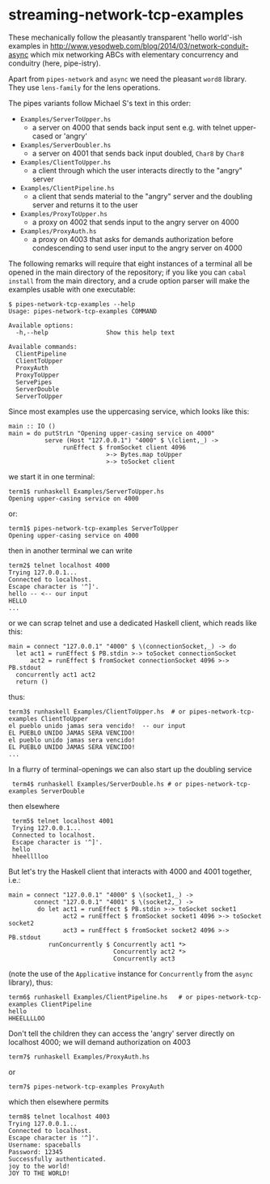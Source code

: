 streaming-network-tcp-examples
==============================

These mechanically follow the pleasantly
transparent 'hello world'-ish examples in
http://www.yesodweb.com/blog/2014/03/network-conduit-async
which mix networking ABCs with elementary
concurrency and conduitry (here, pipe-istry).

Apart from `pipes-network` and `async` we need the pleasant
`word8` library. They use `lens-family` for the lens operations.

The pipes variants follow Michael S's text in this
order:

-   `Examples/ServerToUpper.hs`
    -   a server on 4000 that sends back input sent e.g. with telnet
        upper-cased or 'angry'
-   `Examples/ServerDoubler.hs`
    -   a server on 4001 that sends back 
        input doubled, `Char8` by `Char8`
-   `Examples/ClientToUpper.hs`
    -   a client through which the user interacts
        directly to the "angry" server 
-   `Examples/ClientPipeline.hs`
    -   a client that sends material to the
        "angry" server and the doubling server and
        returns it to the user
-   `Examples/ProxyToUpper.hs`
    -   a proxy on 4002 that sends input to the
        angry server on 4000
-   `Examples/ProxyAuth.hs`
    -   a proxy on 4003 that asks for demands
        authorization before condescending to send
        user input to the angry server on 4000

The following remarks will require that eight
instances of a terminal all be opened in the main
directory of the repository; if you like you can
`cabal install` from the main directory, and a
crude option parser will make the examples usable with
one executable:

    $ pipes-network-tcp-examples --help
    Usage: pipes-network-tcp-examples COMMAND

    Available options:
      -h,--help                Show this help text

    Available commands:
      ClientPipeline           
      ClientToUpper            
      ProxyAuth                
      ProxyToUpper             
      ServePipes               
      ServerDouble             
      ServerToUpper

Since most examples use the uppercasing service,
which looks like this:


    main :: IO ()
    main = do putStrLn "Opening upper-casing service on 4000"
              serve (Host "127.0.0.1") "4000" $ \(client,_) -> 
                   runEffect $ fromSocket client 4096
                               >-> Bytes.map toUpper
                               >-> toSocket client


we start it in one terminal:

    term1$ runhaskell Examples/ServerToUpper.hs
    Opening upper-casing service on 4000

or:

    term1$ pipes-network-tcp-examples ServerToUpper
    Opening upper-casing service on 4000
    
then in another terminal we can write

    term2$ telnet localhost 4000
    Trying 127.0.0.1...
    Connected to localhost.
    Escape character is '^]'.
    hello -- <-- our input
    HELLO
    ...

or we can scrap telnet and use a dedicated Haskell client, which reads like this:

    main = connect "127.0.0.1" "4000" $ \(connectionSocket,_) -> do
      let act1 = runEffect $ PB.stdin >-> toSocket connectionSocket
          act2 = runEffect $ fromSocket connectionSocket 4096 >-> PB.stdout
      concurrently act1 act2 
      return ()

thus: 

    term3$ runhaskell Examples/ClientToUpper.hs  # or pipes-network-tcp-examples ClientToUpper
    el pueblo unido jamas sera vencido!  -- our input
    EL PUEBLO UNIDO JAMAS SERA VENCIDO!
    el pueblo unido jamas sera vencido!  
    EL PUEBLO UNIDO JAMAS SERA VENCIDO!
    ...
    
In a flurry of terminal-openings we can also start
up the doubling service

     term4$ runhaskell Examples/ServerDouble.hs # or pipes-network-tcp-examples ServerDouble

then elsewhere

     term5$ telnet localhost 4001
     Trying 127.0.0.1...
     Connected to localhost.
     Escape character is '^]'.
     hello
     hheelllloo

But let's try the Haskell client that interacts with 4000 and 4001 together,
i.e.:

    main = connect "127.0.0.1" "4000" $ \(socket1,_) ->
           connect "127.0.0.1" "4001" $ \(socket2,_) ->
            do let act1 = runEffect $ PB.stdin >-> toSocket socket1
                   act2 = runEffect $ fromSocket socket1 4096 >-> toSocket socket2
                   act3 = runEffect $ fromSocket socket2 4096 >-> PB.stdout
               runConcurrently $ Concurrently act1 *>
                                 Concurrently act2 *>
                                 Concurrently act3

(note the use of the `Applicative` instance for `Concurrently` from the
`async` library), thus:

    term6$ runhaskell Examples/ClientPipeline.hs   # or pipes-network-tcp-examples ClientPipeline
    hello
    HHEELLLLOO


Don't tell the children they can access the
'angry' server directly on localhost 4000; we will
demand authorization on 4003

    term7$ runhaskell Examples/ProxyAuth.hs

or

    term7$ pipes-network-tcp-examples ProxyAuth

which then elsewhere permits

    term8$ telnet localhost 4003
    Trying 127.0.0.1...
    Connected to localhost.
    Escape character is '^]'.
    Username: spaceballs
    Password: 12345
    Successfully authenticated.
    joy to the world!
    JOY TO THE WORLD!
